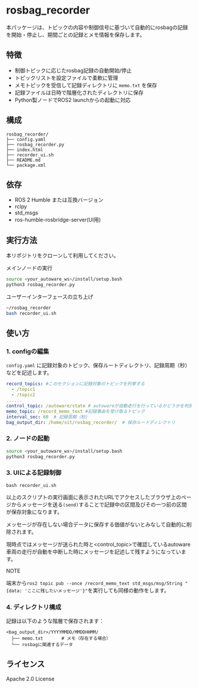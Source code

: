 # rosbag_recorder

本パッケージは、トピックの内容や制御信号に基づいて自動的にrosbagの記録を開始・停止し、期間ごとの記録とメモ情報を保存します。

## 特徴

- 制御トピックに応じたrosbag記録の自動開始/停止
- トピックリストを設定ファイルで柔軟に管理
- メモトピックを受信して記録ディレクトリに `memo.txt` を保存
- 記録ファイルは日時で階層化されたディレクトリに保存
- Python製ノードでROS2 launchからの起動に対応

## 構成

```
rosbag_recorder/
├── config.yaml
├── rosbag_recorder.py
├── index.html
├── recorder_ui.sh
├── README.md
└── package.xml
```

## 依存

- ROS 2 Humble または互換バージョン
- rclpy
- std_msgs
- ros-humble-rosbridge-server(UI用)

## 実行方法

本リポジトリをクローンして利用してください。

メインノードの実行
```bash
source <your_autoware_ws>/install/setup.bash
python3 rosbag_recorder.py
```

ユーザーインターフェースの立ち上げ
```bash
~/rosbag_recorder
bash recorder_ui.sh
```

## 使い方

### 1. configの編集

`config.yaml` に記録対象のトピック、保存ルートディレクトリ、記録周期（秒）などを記述します。

```yaml
record_topics: #このセクションに記録対象のトピックを列挙する
  - /topic1
  - /topic2
......
control_topic: /autoware/state # autowareが自動走行を行っているかどうかを判別するためのトピック
memo_topic: /record_memo_text #記録事由を受け取るトピック
interval_sec: 60  # 記録周期（秒）
bag_output_dir: /home/sit/rosbag_recorder/  # 保存ルートディレクトリ
```

### 2. ノードの起動

```bash
source <your_autoware_ws>/install/setup.bash
python3 rosbag_recorder.py
```

### 3. UIによる記録制御

```
bash recorder_ui.sh
```

以上のスクリプトの実行画面に表示されたURLでアクセスしたブラウザ上のページからメッセージを送る`(send)`することで記録中の区間及びその一つ前の区間が保存対象になります。

メッセージが存在しない場合データに保存する価値がないとみなして自動的に削除されます。

現時点ではメッセージが送られた時と<control_topic>で確認しているautoware車両の走行が自動を中断した時にメッセージを記述して残すようになっています。

NOTE

端末から`ros2 topic pub --once /record_memo_text std_msgs/msg/String "{data: 'ここに残したいメッセージ'}"`を実行しても同様の動作をします。

### 4. ディレクトリ構成

記録は以下のような階層で保存されます：

```
<bag_output_dir>/YYYYMMDD/MMDDHHMM/
  ├── memo.txt       # メモ（存在する場合）
  └── rosbagに関連するデータ
```

## ライセンス

Apache 2.0 License

